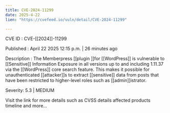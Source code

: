 ```yaml
---
title: CVE-2024-11299
date: 2025-4-22
lien: "https://cvefeed.io/vuln/detail/CVE-2024-11299"

---
```


CVE ID : CVE-[[2024]]-11299

Published :  April 22
2025
12:15 p.m. | 26 minutes ago

Description : The Memberpress [[plugin ]]for [[WordPress]] is vulnerable to [[Sensitive]] Information Exposure in all versions up to
and including
1.11.37 via the [[WordPress]] core search feature. This makes it possible for unauthenticated [[attacker]]s to extract [[sensitive]] data from posts that have been restricted to higher-level roles such as [[admin]]istrator.

Severity: 5.3 | MEDIUM

Visit the link for more details
such as CVSS details
affected products
timeline
and more...
